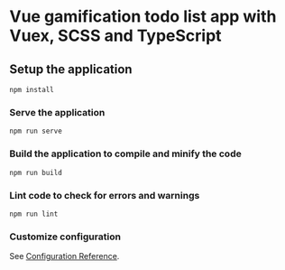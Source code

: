 # Vue gamification todo list app with Vuex, SCSS and TypeScript

## Setup the application

```
npm install
```

### Serve the application

```
npm run serve
```

### Build the application to compile and minify the code

```
npm run build
```

### Lint code to check for errors and warnings

```
npm run lint
```

### Customize configuration

See [Configuration Reference](https://cli.vuejs.org/config/).
